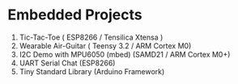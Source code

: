 # Embedded Projects

 1. Tic-Tac-Toe ( ESP8266 / Tensilica Xtensa )
 2. Wearable Air-Guitar ( Teensy 3.2 / ARM Cortex M0)
 3. I2C Demo with MPU6050 (mbed) (SAMD21 / ARM Cortex M0+)
 4. UART Serial Chat (ESP8266)
 5. Tiny Standard Library (Arduino Framework)
